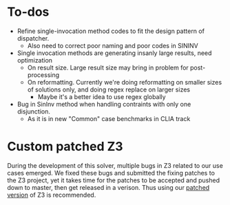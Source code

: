 # To-dos

- Refine single-invocation method codes to fit the design pattern of dispatcher.
    - Also need to correct poor naming and poor codes in SININV
- Single invocation methods are generating insanly large results, need
  optimization
    - On result size. Large result size may bring in problem for post-processing
    - On reformatting. Currently we're doing reformatting on smaller sizes of
      solutions only, and doing regex replace on larger sizes
        - Maybe it's a better idea to use regex globally
- Bug in SinInv method when handling contraints with only one disjunction.
    - As it is in new "Common" case benchmarks in CLIA track

# Custom patched Z3

During the development of this solver, multiple bugs in Z3 related to our use
cases emerged. We fixed these bugs and submitted the fixing patches to the Z3
project, yet it takes time for the patches to be accepted and pushed down to
master, then get released in a verison. Thus using our [patched
version](https://github.com/chaserhkj/z3/tree/api-fix-4.5.0) of Z3 is
recommended.

